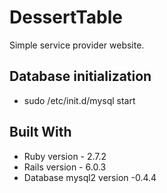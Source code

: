 # DessertTable

Simple service provider website.

## Database initialization
* sudo /etc/init.d/mysql start

## Built With
* Ruby version - 2.7.2
* Rails version - 6.0.3
* Database mysql2 version -0.4.4
